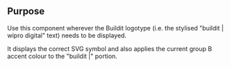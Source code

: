 ## Purpose

Use this component wherever the Buildit logotype (i.e. the stylised "buildit | wipro digital" text) needs to be displayed.

It displays the correct SVG symbol and also applies the current group B accent colour to the "buildit |" portion.

